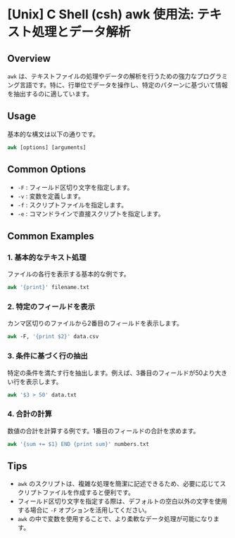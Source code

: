 # [Unix] C Shell (csh) awk 使用法: テキスト処理とデータ解析

## Overview
`awk` は、テキストファイルの処理やデータの解析を行うための強力なプログラミング言語です。特に、行単位でデータを操作し、特定のパターンに基づいて情報を抽出するのに適しています。

## Usage
基本的な構文は以下の通りです。

```csh
awk [options] [arguments]
```

## Common Options
- `-F` : フィールド区切り文字を指定します。
- `-v` : 変数を定義します。
- `-f` : スクリプトファイルを指定します。
- `-e` : コマンドラインで直接スクリプトを指定します。

## Common Examples

### 1. 基本的なテキスト処理
ファイルの各行を表示する基本的な例です。

```csh
awk '{print}' filename.txt
```

### 2. 特定のフィールドを表示
カンマ区切りのファイルから2番目のフィールドを表示します。

```csh
awk -F, '{print $2}' data.csv
```

### 3. 条件に基づく行の抽出
特定の条件を満たす行を抽出します。例えば、3番目のフィールドが50より大きい行を表示します。

```csh
awk '$3 > 50' data.txt
```

### 4. 合計の計算
数値の合計を計算する例です。1番目のフィールドの合計を求めます。

```csh
awk '{sum += $1} END {print sum}' numbers.txt
```

## Tips
- `awk` のスクリプトは、複雑な処理を簡潔に記述できるため、必要に応じてスクリプトファイルを作成すると便利です。
- フィールド区切り文字を指定する際は、デフォルトの空白以外の文字を使用する場合に `-F` オプションを活用してください。
- `awk` の中で変数を使用することで、より柔軟なデータ処理が可能になります。